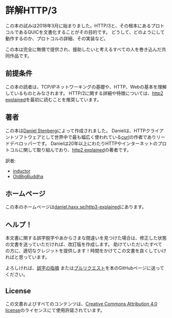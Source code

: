 # 詳解HTTP/3

この本の試みは2018年3月に始まりました。HTTP/3と、その根本にあるプロトコルであるQUICを文書化することがその目的です。
どうして、どのようにして動作するのか、プロトコルの詳細、その実装など。

この本は完全に無償で提供され、援助したいと考えるすべての人を巻き込んだ共同作品です。

## 前提条件

この本の読者は、TCP/IPネットワーキングの基礎や、HTTP、Webの基本を理解しているものとみなされます。
HTTP/2に関する詳細や特徴については、[http2 explained](https://daniel.haxx.se/http2/)を最初に読むことを推奨しています。

## 著者

この本は[Daniel Stenberg](https://daniel.haxx.se/)によって作成されました。
Danielは、HTTPクライアントソフトウェアとして世界中で最も幅広く使われている[curl](https://curl.haxx.se/)の作者でありリードデベロッパーです。
Danielは20年以上にわたりHTTPやインターネットのプロトコルに関して取り組んでおり、[http2 explained](https://daniel.haxx.se/http2/)の著者です。

訳者: 
- [inductor](https://github.com/inductor)
- [OldBigBuddha](https://github.com/OldBigBuddha)

## ホームページ

この本のホームページは[daniel.haxx.se/http3-explained](https://daniel.haxx.se/http3-explained)にあります。

## ヘルプ！

本文書に関する誤字脱字やあからさまな間違いを見つけた場合は、修正した状態の文書を送っていただければ、改訂版を作成します。
助けていただいたすべての方に、適切なクレジットを提供します！時間をかけてこの文書を良くしていければと思っています。

よろしければ、[誤字の指摘](https://github.com/bagder/http3-explained/issues)
または[プルリクエスト](https://github.com/bagder/http3-explained/pulls)を本のGitHubページに送ってください。

## License

この文書およびすべてのコンテンツは、[Creative Commons
Attribution 4.0 license](https://creativecommons.org/licenses/by/4.0w/)のライセンスにて使用許諾されています。
